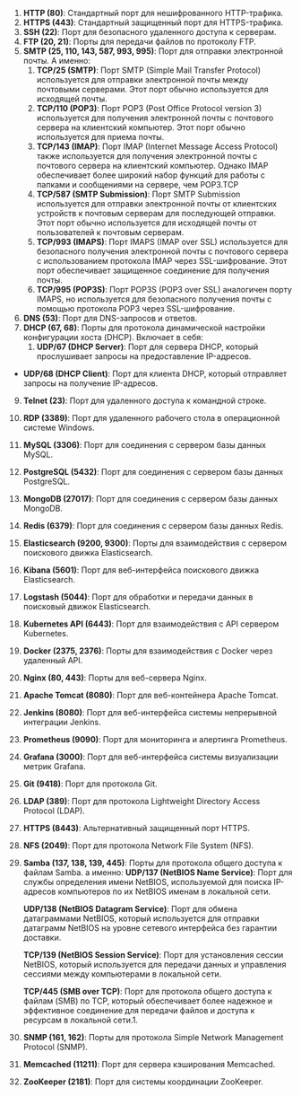   
1. **HTTP (80)**: Стандартный порт для нешифрованного HTTP-трафика.
2. **HTTPS (443)**: Стандартный защищенный порт для HTTPS-трафика.
3. **SSH (22)**: Порт для безопасного удаленного доступа к серверам.
4. **FTP (20, 21)**: Порты для передачи файлов по протоколу FTP.
5. **SMTP (25, 110, 143, 587, 993, 995)**: Порт для отправки электронной почты. А именно:
	1. **TCP/25 (SMTP)**: Порт SMTP (Simple Mail Transfer Protocol) используется для отправки электронной почты между почтовыми серверами. Этот порт обычно используется для исходящей почты.
	2. **TCP/110 (POP3)**: Порт POP3 (Post Office Protocol version 3) используется для получения электронной почты с почтового сервера на клиентский компьютер. Этот порт обычно используется для приема почты.
	3. **TCP/143 (IMAP)**: Порт IMAP (Internet Message Access Protocol) также используется для получения электронной почты с почтового сервера на клиентский компьютер. Однако IMAP обеспечивает более широкий набор функций для работы с папками и сообщениями на сервере, чем POP3.TCP 
	4. **TCP/587 (SMTP Submission)**: Порт SMTP Submission используется для отправки электронной почты от клиентских устройств к почтовым серверам для последующей отправки. Этот порт обычно используется для исходящей почты от пользователей к почтовым серверам.
	5. **TCP/993 (IMAPS)**: Порт IMAPS (IMAP over SSL) используется для безопасного получения электронной почты с почтового сервера с использованием протокола IMAP через SSL-шифрование. Этот порт обеспечивает защищенное соединение для получения почты.
	6. **TCP/995 (POP3S)**: Порт POP3S (POP3 over SSL) аналогичен порту IMAPS, но используется для безопасного получения почты с помощью протокола POP3 через SSL-шифрование.
6. **DNS (53)**: Порт для DNS-запросов и ответов.
7. **DHCP (67, 68)**: Порты для протокола динамической настройки конфигурации хоста (DHCP). Включает в себя:
	1. **UDP/67 (DHCP Server)**: Порт для сервера DHCP, который прослушивает запросы на предоставление IP-адресов.
- **UDP/68 (DHCP Client)**: Порт для клиента DHCP, который отправляет запросы на получение IP-адресов.
9. **Telnet (23)**: Порт для удаленного доступа к командной строке.
10. **RDP (3389)**: Порт для удаленного рабочего стола в операционной системе Windows.
11. **MySQL (3306)**: Порт для соединения с сервером базы данных MySQL.
12. **PostgreSQL (5432)**: Порт для соединения с сервером базы данных PostgreSQL.
13. **MongoDB (27017)**: Порт для соединения с сервером базы данных MongoDB.
14. **Redis (6379)**: Порт для соединения с сервером базы данных Redis.
15. **Elasticsearch (9200, 9300)**: Порты для взаимодействия с сервером поискового движка Elasticsearch.
16. **Kibana (5601)**: Порт для веб-интерфейса поискового движка Elasticsearch.
17. **Logstash (5044)**: Порт для обработки и передачи данных в поисковый движок Elasticsearch.
18. **Kubernetes API (6443)**: Порт для взаимодействия с API сервером Kubernetes.
19. **Docker (2375, 2376)**: Порты для взаимодействия с Docker через удаленный API.
20. **Nginx (80, 443)**: Порты для веб-сервера Nginx.
21. **Apache Tomcat (8080)**: Порт для веб-контейнера Apache Tomcat.
22. **Jenkins (8080)**: Порт для веб-интерфейса системы непрерывной интеграции Jenkins.
23. **Prometheus (9090)**: Порт для мониторинга и алертинга Prometheus.
24. **Grafana (3000)**: Порт для веб-интерфейса системы визуализации метрик Grafana.
25. **Git (9418)**: Порт для протокола Git.
26. **LDAP (389)**: Порт для протокола Lightweight Directory Access Protocol (LDAP).
27. **HTTPS (8443)**: Альтернативный защищенный порт HTTPS.
28. **NFS (2049)**: Порт для протокола Network File System (NFS).
29. **Samba (137, 138, 139, 445)**: Порты для протокола общего доступа к файлам Samba. а именно:
	**UDP/137 (NetBIOS Name Service)**: Порт для службы определения имени NetBIOS, используемой для поиска IP-адресов компьютеров по их NetBIOS именам в локальной сети.

	**UDP/138 (NetBIOS Datagram Service)**: Порт для обмена датаграммами NetBIOS, который используется для отправки датаграмм NetBIOS на уровне сетевого интерфейса без гарантии доставки.

	**TCP/139 (NetBIOS Session Service)**: Порт для установления сессии NetBIOS, который используется для передачи данных и управления сессиями между компьютерами в локальной сети.

	**TCP/445 (SMB over TCP)**: Порт для протокола общего доступа к файлам (SMB) по TCP, который обеспечивает более надежное и эффективное соединение для передачи файлов и доступа к ресурсам в локальной сети.1. 
1. **SNMP (161, 162)**: Порты для протокола Simple Network Management Protocol (SNMP).
2. **Memcached (11211)**: Порт для сервера кэширования Memcached.
3. **ZooKeeper (2181)**: Порт для системы координации ZooKeeper.